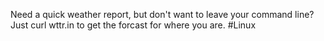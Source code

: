 Need a quick weather report, but don't want to leave your command line? Just curl wttr.in to get the forcast for where you are. #Linux
